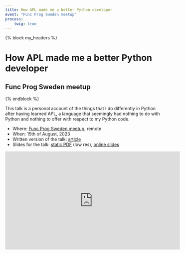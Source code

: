 ```yaml
---
title: How APL made me a better Python developer
event: "Func Prog Sweden meetup"
process:
    twig: true
---
```


{% block my_headers %}

# How APL made me a better Python developer

## Func Prog Sweden meetup

{% endblock %}

This talk is a personal account of the things that I do differently in Python after having learned APL, a language that seemingly had nothing to do with Python and nothing to offer with respect to my Python code.

 - Where: [Func Prog Sweden meetup](https://www.meetup.com/func-prog-sweden/events/294451071/), remote
 - When: 15th of August, 2023
 - Written version of the talk: [article](/blog/what-learning-apl-taught-me-about-python)
 - Slides for the talk: [static PDF][pdf-slides] (low res), [online slides][snappify-slides]


<div style="text-align:center">
<iframe width="560" height="315" src="https://www.youtube.com/embed/tDy-to9fgaw?start=140" title="How APL made me a better Python developer talk by Rodrigo Girão Serrão" frameborder="0" allow="accelerometer; autoplay; clipboard-write; encrypted-media; gyroscope; picture-in-picture; web-share" allowfullscreen></iframe>
</div>


[pdf-slides]: https://github.com/mathspp/talks/blob/main/20230815_how-apl-made-me-a-better-python-developer/slides.pdf
[snappify-slides]: https://snappify.com/view/ea788e26-7c91-48fb-aefd-e9854df5dd0c
